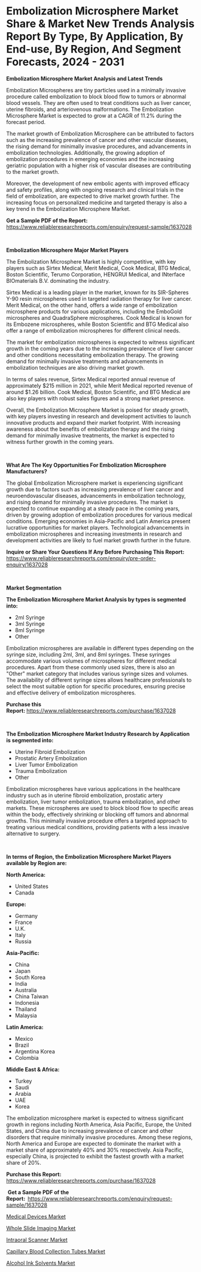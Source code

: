 <p><h1>Embolization Microsphere Market Share & Market New Trends Analysis Report By Type, By Application, By End-use, By Region, And Segment Forecasts, 2024 - 2031</h1></p><p><strong>Embolization Microsphere Market Analysis and Latest Trends</strong></p>
<p><p>Embolization Microspheres are tiny particles used in a minimally invasive procedure called embolization to block blood flow to tumors or abnormal blood vessels. They are often used to treat conditions such as liver cancer, uterine fibroids, and arteriovenous malformations. The Embolization Microsphere Market is expected to grow at a CAGR of 11.2% during the forecast period.</p><p>The market growth of Embolization Microsphere can be attributed to factors such as the increasing prevalence of cancer and other vascular diseases, the rising demand for minimally invasive procedures, and advancements in embolization technologies. Additionally, the growing adoption of embolization procedures in emerging economies and the increasing geriatric population with a higher risk of vascular diseases are contributing to the market growth.</p><p>Moreover, the development of new embolic agents with improved efficacy and safety profiles, along with ongoing research and clinical trials in the field of embolization, are expected to drive market growth further. The increasing focus on personalized medicine and targeted therapy is also a key trend in the Embolization Microsphere Market.</p></p>
<p><strong>Get a Sample PDF of the Report:&nbsp;</strong> <a href="https://www.reliableresearchreports.com/enquiry/request-sample/1637028">https://www.reliableresearchreports.com/enquiry/request-sample/1637028</a></p>
<p>&nbsp;</p>
<p><strong>Embolization Microsphere Major Market Players</strong></p>
<p><p>The Embolization Microsphere Market is highly competitive, with key players such as Sirtex Medical, Merit Medical, Cook Medical, BTG Medical, Boston Scientific, Terumo Corporation, HENGRUI Medical, and INterface BIOmaterials B.V. dominating the industry.</p><p>Sirtex Medical is a leading player in the market, known for its SIR-Spheres Y-90 resin microspheres used in targeted radiation therapy for liver cancer. Merit Medical, on the other hand, offers a wide range of embolization microsphere products for various applications, including the EmboGold microspheres and QuadraSphere microspheres. Cook Medical is known for its Embozene microspheres, while Boston Scientific and BTG Medical also offer a range of embolization microspheres for different clinical needs.</p><p>The market for embolization microspheres is expected to witness significant growth in the coming years due to the increasing prevalence of liver cancer and other conditions necessitating embolization therapy. The growing demand for minimally invasive treatments and advancements in embolization techniques are also driving market growth.</p><p>In terms of sales revenue, Sirtex Medical reported annual revenue of approximately $215 million in 2021, while Merit Medical reported revenue of around $1.26 billion. Cook Medical, Boston Scientific, and BTG Medical are also key players with robust sales figures and a strong market presence.</p><p>Overall, the Embolization Microsphere Market is poised for steady growth, with key players investing in research and development activities to launch innovative products and expand their market footprint. With increasing awareness about the benefits of embolization therapy and the rising demand for minimally invasive treatments, the market is expected to witness further growth in the coming years.</p></p>
<p>&nbsp;</p>
<p><strong>What Are The Key Opportunities For Embolization Microsphere Manufacturers?</strong></p>
<p><p>The global Embolization Microsphere market is experiencing significant growth due to factors such as increasing prevalence of liver cancer and neuroendovascular diseases, advancements in embolization technology, and rising demand for minimally invasive procedures. The market is expected to continue expanding at a steady pace in the coming years, driven by growing adoption of embolization procedures for various medical conditions. Emerging economies in Asia-Pacific and Latin America present lucrative opportunities for market players. Technological advancements in embolization microspheres and increasing investments in research and development activities are likely to fuel market growth further in the future.</p></p>
<p><strong>Inquire or Share Your Questions If Any Before Purchasing This Report:</strong> <a href="https://www.reliableresearchreports.com/enquiry/pre-order-enquiry/1637028">https://www.reliableresearchreports.com/enquiry/pre-order-enquiry/1637028</a></p>
<p>&nbsp;</p>
<p><strong>Market Segmentation</strong></p>
<p><strong>The Embolization Microsphere Market Analysis by types is segmented into:</strong></p>
<p><ul><li>2ml Syringe</li><li>3ml Syringe</li><li>8ml Syringe</li><li>Other</li></ul></p>
<p><p>Embolization microspheres are available in different types depending on the syringe size, including 2ml, 3ml, and 8ml syringes. These syringes accommodate various volumes of microspheres for different medical procedures. Apart from these commonly used sizes, there is also an "Other" market category that includes various syringe sizes and volumes. The availability of different syringe sizes allows healthcare professionals to select the most suitable option for specific procedures, ensuring precise and effective delivery of embolization microspheres.</p></p>
<p><strong>Purchase this Report:&nbsp;</strong><a href="https://www.reliableresearchreports.com/purchase/1637028">https://www.reliableresearchreports.com/purchase/1637028</a></p>
<p>&nbsp;</p>
<p><strong>The Embolization Microsphere Market Industry Research by Application is segmented into:</strong></p>
<p><ul><li>Uterine Fibroid Embolization</li><li>Prostatic Artery Embolization</li><li>Liver Tumor Embolization</li><li>Trauma Embolization</li><li>Other</li></ul></p>
<p><p>Embolization microspheres have various applications in the healthcare industry such as in uterine fibroid embolization, prostatic artery embolization, liver tumor embolization, trauma embolization, and other markets. These microspheres are used to block blood flow to specific areas within the body, effectively shrinking or blocking off tumors and abnormal growths. This minimally invasive procedure offers a targeted approach to treating various medical conditions, providing patients with a less invasive alternative to surgery.</p></p>
<p>&nbsp;</p>
<p><strong>In terms of Region, the Embolization Microsphere Market Players available by Region are:</strong></p>
<p>
    <p> <strong> North America: </strong>
        <ul>
            <li>United States</li>
            <li>Canada</li>
        </ul>
        </p> 
    <p> <strong> Europe: </strong>
        <ul>
            <li>Germany</li>
            <li>France</li>
            <li>U.K.</li>
            <li>Italy</li>
            <li>Russia</li>
        </ul>
        </p> 
    <p> <strong> Asia-Pacific: </strong>
        <ul>
            <li>China</li>
            <li>Japan</li>
            <li>South Korea</li>
            <li>India</li>
            <li>Australia</li>
            <li>China Taiwan</li>
            <li>Indonesia</li>
            <li>Thailand</li>
            <li>Malaysia</li>
        </ul>
        </p> 
    <p> <strong> Latin America: </strong>
        <ul>
            <li>Mexico</li>
            <li>Brazil</li>
            <li>Argentina Korea</li>
            <li>Colombia</li>
        </ul>
        </p> 
    <p> <strong> Middle East & Africa: </strong>
        <ul>
            <li>Turkey</li>
            <li>Saudi</li>
            <li>Arabia</li>
            <li>UAE</li>
            <li>Korea</li>
        </ul>
    </p>
    </p>
<p><p>The embolization microsphere market is expected to witness significant growth in regions including North America, Asia Pacific, Europe, the United States, and China due to increasing prevalence of cancer and other disorders that require minimally invasive procedures. Among these regions, North America and Europe are expected to dominate the market with a market share of approximately 40% and 30% respectively. Asia Pacific, especially China, is projected to exhibit the fastest growth with a market share of 20%.</p></p>
<p><strong>Purchase this Report: </strong><a href="https://www.reliableresearchreports.com/purchase/1637028">https://www.reliableresearchreports.com/purchase/1637028</a></p>
<p>&nbsp;<strong>Get a Sample PDF of the Report:&nbsp;&nbsp;</strong><a href="https://www.reliableresearchreports.com/enquiry/request-sample/1637028">https://www.reliableresearchreports.com/enquiry/request-sample/1637028</a></p>
<p><strong></strong></p>
<p><p><a href="https://medium.com/@shirleygreene26/medical-devices-market-size-and-market-trends-complete-industry-overview-2024-to-2031-74b4ce182b2e">Medical Devices Market</a></p><p><a href="https://medium.com/@samanthamason1930/whole-slide-imaging-market-trends-forecast-and-competitive-analysis-to-2031-7d4d9c3e3ab5">Whole Slide Imaging Market</a></p><p><a href="https://medium.com/@emilyarnold76/intraoral-scanner-market-insight-market-trends-growth-forecasted-from-2024-to-2031-242efed9370c">Intraoral Scanner Market</a></p><p><a href="https://medium.com/@shirleygreene26/capillary-blood-collection-tubes-market-analysis-and-sze-forecasted-for-period-from-2024-to-2031-0474133e621d">Capillary Blood Collection Tubes Market</a></p><p><a href="https://github.com/laholand/Market-Research-Report-List-1/blob/main/alcohol-ink-solvents-market.md">Alcohol Ink Solvents Market</a></p></p>